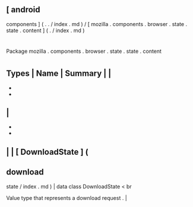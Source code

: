 [
android
-
components
]
(
.
.
/
index
.
md
)
/
[
mozilla
.
components
.
browser
.
state
.
state
.
content
]
(
.
/
index
.
md
)
#
#
Package
mozilla
.
components
.
browser
.
state
.
state
.
content
#
#
#
Types
|
Name
|
Summary
|
|
-
-
-
|
-
-
-
|
|
[
DownloadState
]
(
-
download
-
state
/
index
.
md
)
|
data
class
DownloadState
<
br
>
Value
type
that
represents
a
download
request
.
|
